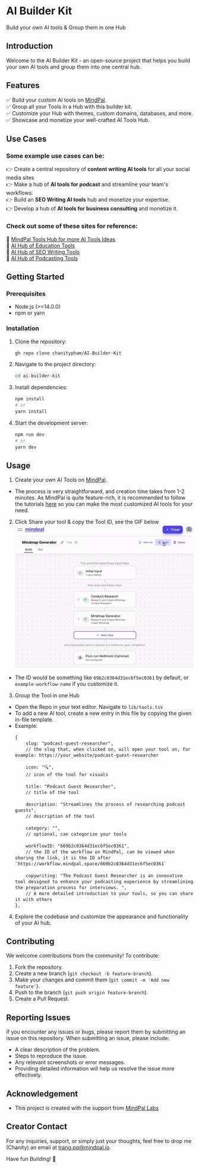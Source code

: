 # AI Builder Kit
Build your own AI tools & Group them in one Hub

## Introduction
Welcome to the AI Builder Kit - an open-source project that helps you build your own AI tools and group them into one central hub. 
<!-- 
## Quick Demo Video on YouTube
[![AI Builder Kit](https://res.cloudinary.com/marcomontalbano/image/upload/v1722591085/video_to_markdown/images/youtube--bJlEU1YAECQ-c05b58ac6eb4c4700831b2b3070cd403.jpg)](https://youtu.be/bJlEU1YAECQ "AI Builder Kit") -->

## Features
✅ Build your custom AI tools on [MindPal](https://mindpal.space/).<br>
✅ Group all your Tools in a Hub with this builder kit. <br>
✅ Customize your Hub with themes, custom domains, databases, and more. <br>
✅ Showcase and monetize your well-crafted AI Tools Hub. <br>

## Use Cases
### Some example use cases can be:
👉 Create a central repository of **content writing AI tools** for all your social media sites<br>
👉 Make a hub of **AI tools for podcast** and streamline your team's workflows.<br>
👉 Build an **SEO Writing AI tools** hub and monetize your expertise.<br>
👉 Develop a hub of **AI tools for business consulting** and monetize it.<br>
### Check out some of these sites for reference:
🔗 [MindPal Tools Hub for more AI Tools Ideas](https://mindpal.space/workflow)<br>
🔗 [AI Hub of Education Tools](https://edu.freeaitools.tech/)<br>
🔗 [AI Hub of SEO Writing Tools](https://seo.freeaitools.tech/)<br>
🔗 [AI Hub of Podcasting Tools](https://podcast.freeaitools.tech/)<br>

## Getting Started

### Prerequisites
- Node.js (>=14.0.0)
- npm or yarn

### Installation

1. Clone the repository:

    ```bash
    gh repo clone chanitypham/AI-Builder-Kit
    ```

2. Navigate to the project directory:

    ```bash
    cd ai-builder-kit
    ```

3. Install dependencies:

    ```bash
    npm install
    # or
    yarn install
    ```

4. Start the development server:

    ```bash
    npm run dev
    # or
    yarn dev
    ```

## Usage

1. Create your own AI Tools on [MindPal](https://mindpal.space/). 
- The process is very straightforward, and creation time takes from 1-2 minutes. As MindPal is quite feature-rich, it is recommended to follow the tutorials [here](https://www.youtube.com/watch?v=CcXvHkBQuSE) so you can make the most customized AI tools for your need.

2. Click Share your tool & copy the Tool ID, see the GIF below
![How to Share Your Tool](public/AIHub.gif)
- The ID would be something like `69b2c0364d31ec6f5ec0361` by default, or `example-workflow-name` if you customize it.

3. Group the Tool in one Hub
- Open the Repo in your text editor. Navigate to `lib/tools.tsx`
- To add a new AI tool, create a new entry in this file by copying the given in-file template. 
- Example:
    ```
    {
        slug: "podcast-guest-researcher", 
        // the slug that, when clicked on, will open your tool on, for example: https://your_website/podcast-guest-researcher

        icon: "🔍", 
        // icon of the tool for visuals

        title: "Podcast Guest Researcher", 
        // title of the tool

        description: "Streamlines the process of researching podcast guests", 
        // description of the tool

        category: "", 
        // optional, can categorize your tools

        workflowID: "669b2c0364d31ec6f5ec0361", 
        // the ID of the workflow on MindPal, can be viewed when sharing the link, it is the ID after `https://workflow.mindpal.space/669b2c0364d31ec6f5ec0361` 

        copywriting: "The Podcast Guest Researcher is an innovative tool designed to enhance your podcasting experience by streamlining the preparation process for interviews. ", 
        // A more detailed introduction to your tools, so you can share it with others
    }, 
    ```

4. Explore the codebase and customize the appearance and functionality of your AI hub.

## Contributing

We welcome contributions from the community! To contribute:

1. Fork the repository.
2. Create a new branch (`git checkout -b feature-branch`).
3. Make your changes and commit them (`git commit -m 'Add new feature'`).
4. Push to the branch (`git push origin feature-branch`).
5. Create a Pull Request.

## Reporting Issues
If you encounter any issues or bugs, please report them by submitting an issue on this repository. When submitting an issue, please include:
- A clear description of the problem.
- Steps to reproduce the issue.
- Any relevant screenshots or error messages.
- Providing detailed information will help us resolve the issue more effectively.

## Acknowledgement
- This project is created with the support from [MindPal Labs](https://mindpal.space/)

## Creator Contact
For any inquiries, support, or simply just your thoughts, feel free to drop me (Chanity) an email at [trang.pq@mindpal.io](mailto:trang.pq@mindpal.io).

Have fun Building! 🥳